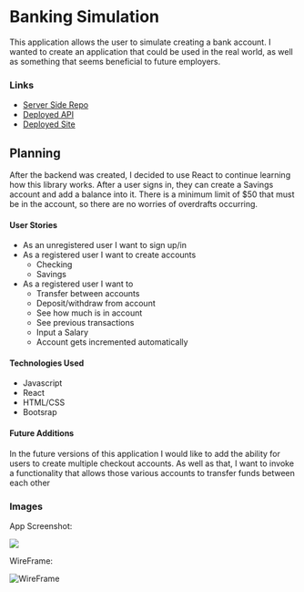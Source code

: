 # Banking Simulation

This application allows the user to simulate creating a bank account. I wanted to create an application that could be used in the real world, as well as something that seems beneficial to future employers.

### Links

-   [Server Side Repo](https://github.com/kkorrapaty/bank-sim-server)
-   [Deployed API](https://bank-sim-server.herokuapp.com)
-   [Deployed Site](https://kkorrapaty.github.io/bank-sim-client/#/)

## Planning

After the backend was created, I decided to use React to continue learning how this library works. After a user signs in, they can create a Savings account and add a balance into it. There is a minimum limit of $50 that must be in the account, so there are no worries of overdrafts occurring.

#### User Stories

-   As an unregistered user I want to sign up/in
-   As a registered user I want to create accounts
    -   Checking
    -   Savings
-   As a registered user I want to
    -   Transfer between accounts
    -   Deposit/withdraw from account
    -   See how much is in account
    -   See previous transactions
    -   Input a Salary
    -   Account gets incremented automatically

#### Technologies Used

-   Javascript
-   React
-   HTML/CSS
-   Bootsrap

#### Future Additions

In the future versions of this application I would like to add the ability for users to create multiple checkout accounts. As well as that, I want to invoke a functionality that allows those various accounts to transfer funds between each other

### Images

App Screenshot:

![](https://user-images.githubusercontent.com/45579271/89907356-921d1180-dbba-11ea-8e9e-c46ff43f3919.png)

WireFrame:

![WireFrame](https://media.git.generalassemb.ly/user/28548/files/a799e080-d834-11ea-9a0d-e8cb9431de40)
